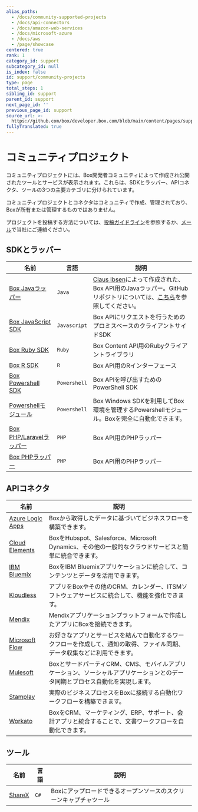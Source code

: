 ```yaml
---
alias_paths:
  - /docs/community-supported-projects
  - /docs/api-connectors
  - /docs/amazon-web-services
  - /docs/microsoft-azure
  - /docs/aws
  - /page/showcase
centered: true
rank: 1
category_id: support
subcategory_id: null
is_index: false
id: support/community-projects
type: page
total_steps: 1
sibling_id: support
parent_id: support
next_page_id: ''
previous_page_id: support
source_url: >-
  https://github.com/box/developer.box.com/blob/main/content/pages/support/community-projects.md
fullyTranslated: true
---
```

# コミュニティプロジェクト

コミュニティプロジェクトには、Box開発者コミュニティによって作成され公開されたツールとサービスが表示されます。これらは、SDKとラッパー、APIコネクタ、ツールの3つの主要カテゴリに分けられています。

<Message warning>

コミュニティプロジェクトとコネクタはコミュニティで作成、管理されており、Boxが所有または管理するものではありません。

</Message>

プロジェクトを投稿する方法については、[投稿ガイドライン][contribution-guidelines]を参照するか、[メール][email-developer]で当社にご連絡ください。

## SDKとラッパー

<!-- markdownlint-disable line-length -->

| 名前                                     | 言語           | 説明                                                                                           |
| -------------------------------------- | ------------ | -------------------------------------------------------------------------------------------- |
| [Box Javaラッパー][box-camel]              | `Java`       | [Claus Ibsen][claus]によって作成された、Box API用のJavaラッパー。GitHubリポジトリについては、[こちら][camel-repo]を参照してください。 |
| [Box JavaScript SDK][sdk-javascript]   | `Javascript` | Box APIにリクエストを行うためのプロミスベースのクライアントサイドSDK                                                      |
| [Box Ruby SDK][sdk-ruby]               | `Ruby`       | Box Content API用のRubyクライアントライブラリ                                                             |
| [Box R SDK][sdk-r]                     | `R`          | Box API用のRインターフェース                                                                           |
| [Box Powershell SDK][sdk-powershell]   | `Powershell` | Box APIを呼び出すためのPowerShell SDK                                                                |
| [Powershellモジュール][sdk-poshbox]         | `Powershell` | Box Windows SDKを利用してBox環境を管理するPowershellモジュール。Boxを完全に自動化できます。                                |
| [Box PHP/Laravelラッパー][sdk-php-laravel] | `PHP`        | Box API用のPHPラッパー                                                                             |
| [Box PHPラッパー][sdk-ph]                  | `PHP`        | Box API用のPHPラッパー                                                                             |

<!-- markdownlint-enable line-length -->

## APIコネクタ

<!-- markdownlint-disable line-length -->

| 名前                                         | 説明                                                                    |
| ------------------------------------------ | --------------------------------------------------------------------- |
| [Azure Logic Apps][connector-azure]        | Boxから取得したデータに基づいてビジネスフローを構築できます。                                      |
| [Cloud Elements][connector-cloud-elements] | BoxをHubspot、Salesforce、Microsoft Dynamics、その他の一般的なクラウドサービスと簡単に統合できます。 |
| [IBM Bluemix][connector-bluemix]           | BoxをIBM Bluemixアプリケーションに統合して、コンテンツとデータを活用できます。                        |
| [Kloudless][connector-kloudless]           | アプリをBoxやその他のCRM、カレンダー、ITSMソフトウェアサービスに統合して、機能を強化できます。                  |
| [Mendix][connector-mendix]                 | Mendixアプリケーションプラットフォームで作成したアプリにBoxを接続できます。                            |
| [Microsoft Flow][connector-ms-flow]        | お好きなアプリとサービスを結んで自動化するワークフローを作成して、通知の取得、ファイル同期、データ収集などに利用できます。         |
| [Mulesoft][connector-mulesoft]             | BoxとサードパーティCRM、CMS、モバイルアプリケーション、ソーシャルアプリケーションとのデータ同期とプロセス自動化を実現します。   |
| [Stamplay][connector-stamplay]             | 実際のビジネスプロセスをBoxに接続する自動化ワークフローを構築できます。                                 |
| [Workato][connector-workato]               | BoxをCRM、マーケティング、ERP、サポート、会計アプリと統合することで、文書ワークフローを自動化できます。              |

<!-- markdownlint-enable line-length -->

## ツール

<!-- markdownlint-disable line-length -->

| 名前                     | 言語   | 説明                                 |
| ---------------------- | ---- | ---------------------------------- |
| [ShareX][tools-sharex] | `C#` | Boxにアップロードできるオープンソースのスクリーンキャプチャツール |

<!-- markdownlint-enable line-length -->

[contribution-guidelines]: https://github.com/box-community/community-guidelines/blob/master/.github/CONTRIBUTING.md

[email-developer]: mailto:developer@box.com

[sdk-javascript]: https://github.com/allenmichael/box-javascript-sdk

[sdk-ruby]: https://github.com/cburnette/boxr

[sdk-r]: https://github.com/brendan-r/boxr

[sdk-powershell]: https://github.com/box-community/box-powershell-sdk-v2

[sdk-poshbox]: https://github.com/thelastofreed/PoshBox

[sdk-php-laravel]: https://github.com/maengkom/boxapi

[sdk-ph]: https://github.com/golchha21/BoxPHPAPI

[connector-azure]: https://docs.microsoft.com/en-us/azure/connectors/connectors-create-api-box

[connector-cloud-elements]: http://cloud-elements.com/elements/box/

[connector-bluemix]: https://console.ng.bluemix.net/catalog/services/box

[connector-kloudless]: https://kloudless.com/products/cloud-storage/

[connector-mendix]: https://appstore.home.mendix.com/link/app/40977/

[connector-ms-flow]: https://flow.microsoft.com/en-us/services/shared_box/box/

[connector-mulesoft]: https://docs.mulesoft.com/box-connector/4.0/

[connector-stamplay]: https://github.com/box/mojito

[connector-workato]: https://www.workato.com/integrations/box

[tools-sharex]: https://github.com/ShareX/ShareX

[box-camel]: https://camel.apache.org/components/latest/box-component.html

[claus]: https://github.com/davsclaus

[camel-repo]: https://github.com/apache/camel/tree/master/components/camel-box
